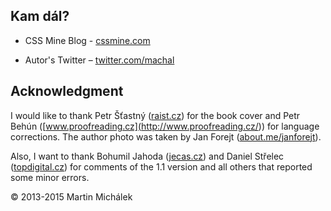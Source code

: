 Kam dál?
--------

-   CSS Mine Blog - [cssmine.com](<http://www.cssmine.com >)

-   Autor's Twitter – [twitter.com/machal](<http://twitter.com/machal>)

Acknowledgment
--------------

I would like to thank Petr Šťastný ([raist.cz](<http://raist.cz/>)) for the book
cover and Petr Behún ([www.proofreading.cz](<http://www.proofreading.cz/>)) for
language corrections. The author photo was taken by Jan Forejt
([about.me/janforejt](<https://about.me/janforejt>)).

Also, I want to thank Bohumil Jahoda ([jecas.cz](<http://jecas.cz/>)) and Daniel
Střelec ([topdigital.cz](<http://www.topdigital.cz/>)) for comments of the 1.1
version and all others that reported some minor errors.

© 2013-2015 Martin Michálek
